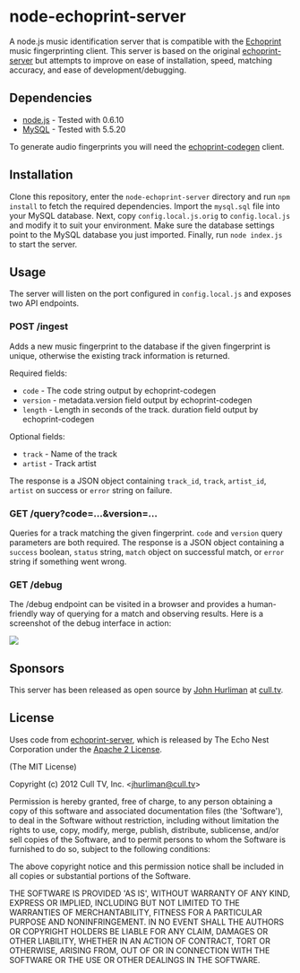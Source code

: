 # node-echoprint-server #

A node.js music identification server that is compatible with the 
[Echoprint](http://echoprint.me/) music fingerprinting client. This server is 
based on the original 
[echoprint-server](https://github.com/echonest/echoprint-server) but attempts 
to improve on ease of installation, speed, matching accuracy, and ease of 
development/debugging.

## Dependencies ##

* [node.js](http://nodejs.org/) - Tested with 0.6.10
* [MySQL](http://mysql.com/) - Tested with 5.5.20

To generate audio fingerprints you will need the 
[echoprint-codegen](https://github.com/echonest/echoprint-codegen) client.

## Installation ##

Clone this repository, enter the `node-echoprint-server` directory and run 
`npm install` to fetch the required dependencies. Import the `mysql.sql` file 
into your MySQL database. Next, copy `config.local.js.orig` to 
`config.local.js` and modify it to suit your environment. Make sure the 
database settings point to the MySQL database you just imported. Finally, run 
`node index.js` to start the server.

## Usage ##

The server will listen on the port configured in `config.local.js` and exposes 
two API endpoints.

### POST /ingest

Adds a new music fingerprint to the database if the given fingerprint is 
unique, otherwise the existing track information is returned.

Required fields:

* `code` - The code string output by echoprint-codegen
* `version` - metadata.version field output by echoprint-codegen
* `length` - Length in seconds of the track. duration field output by 
   echoprint-codegen

Optional fields:

* `track` - Name of the track
* `artist` - Track artist

The response is a JSON object containing `track_id`, `track`, `artist_id`, 
`artist` on success or `error` string on failure.
 
### GET /query?code=...&version=...

Queries for a track matching the given fingerprint. `code` and `version` 
query parameters are both required. The response is a JSON object 
containing a `success` boolean, `status` string, `match` object on 
successful match, or `error` string if something went wrong.

### GET /debug

The /debug endpoint can be visited in a browser and provides a human-friendly 
way of querying for a match and observing results. Here is a screenshot of the 
debug interface in action:

![](http://github.com/jhurliman/node-echoprint-server/raw/master/docs/node-echoprint-debug01.png)

## Sponsors ##

This server has been released as open source by 
[John Hurliman](http://jhurliman.org/) at [cull.tv](http://cull.tv).

## License ##

Uses code from 
[echoprint-server](https://github.com/echonest/echoprint-server), which is 
released by The Echo Nest Corporation under the 
[Apache 2 License](https://github.com/echonest/echoprint-server/blob/master/LICENSE).

(The MIT License)

Copyright (c) 2012 Cull TV, Inc. &lt;jhurliman@cull.tv&gt;

Permission is hereby granted, free of charge, to any person obtaining
a copy of this software and associated documentation files (the
'Software'), to deal in the Software without restriction, including
without limitation the rights to use, copy, modify, merge, publish,
distribute, sublicense, and/or sell copies of the Software, and to
permit persons to whom the Software is furnished to do so, subject to
the following conditions:

The above copyright notice and this permission notice shall be
included in all copies or substantial portions of the Software.

THE SOFTWARE IS PROVIDED 'AS IS', WITHOUT WARRANTY OF ANY KIND,
EXPRESS OR IMPLIED, INCLUDING BUT NOT LIMITED TO THE WARRANTIES OF
MERCHANTABILITY, FITNESS FOR A PARTICULAR PURPOSE AND NONINFRINGEMENT.
IN NO EVENT SHALL THE AUTHORS OR COPYRIGHT HOLDERS BE LIABLE FOR ANY
CLAIM, DAMAGES OR OTHER LIABILITY, WHETHER IN AN ACTION OF CONTRACT,
TORT OR OTHERWISE, ARISING FROM, OUT OF OR IN CONNECTION WITH THE
SOFTWARE OR THE USE OR OTHER DEALINGS IN THE SOFTWARE.
